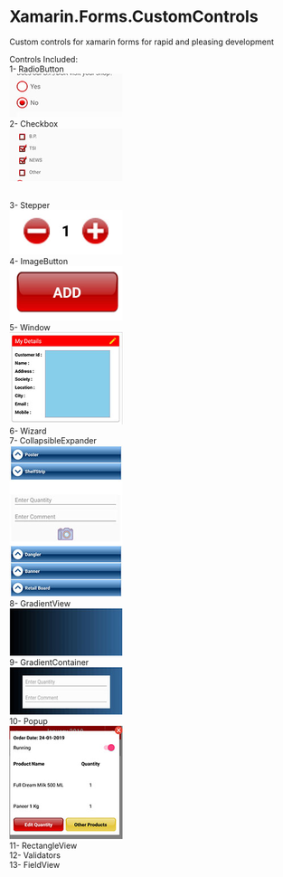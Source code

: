 # Xamarin.Forms.CustomControls
<p>Custom controls for xamarin forms for rapid and pleasing development</p>
<p>Controls Included:<br />1- RadioButton

<br />
  <img src="screenshot-1548241447447.jpg" width=200px/>
  <br />
2- Checkbox
  <br />
  <img src="screenshot-1548241837975.jpg" width=200px/>
  
  <br />3- Stepper
  <br />
  <img src="screenshot-1548242079318.jpg" width=200px/>
  <br />4- ImageButton
  <br />
  <img src="imagebutton.jpg" width=200px/>
  <br />5- Window
   <br />
  <img src="window.jpg" width=200px/>
  <br />6- Wizard<br />7- CollapsibleExpander
  <br />
  <img src="expander.jpg" width=200px/>
  <br />8- GradientView
  <br />
  <img src="gradientview.jpg" width=200px/>
  <br />9- GradientContainer
   <br />
  <img src="gradientcontainer.jpg" width=200px/>
  <br />10- Popup
   <br />
  <img src="popup.jpg" width=200px/>
  <br />11- RectangleView<br />12- Validators<br />13- FieldView</p>
